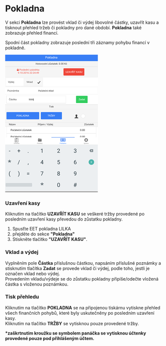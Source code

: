 # Pokladna

V sekci **Pokladna** lze provést vklad či výdej libovolné částky, uzavřít kasu a tisknout přehled tržeb či pokladny pro dané období. **Pokladna** také zobrazuje přehled financí.

Spodní část pokladny zobrazuje poslední tři záznamy pohybu financí v pokladně.

![](img/cashRegister.png)

### Uzavření kasy

Kliknutím na tlačítko **UZAVŘÍT KASU** se veškeré tržby provedené po posledním uzavření kasy převedou do zůstatku pokladny.

1. Spusťte EET pokladna LILKA
2. přejděte do sekce **"Pokladna"**
3. Stiskněte tlačítko **"UZAVŘÍT KASU"**.

### Vklad a výdej

Vyplněním pole **Částka** příslušnou částkou, napsáním příslušné poznámky a stisknutím tlačítka **Zadat** se provede vklad či výdej, podle toho, jestli je označen vklad nebo výdej.   
Provedením vkladu/výdeje se do zůstatku pokladny připíše/odečte vložená částka s vloženou poznámkou.

### Tisk přehledu

Kliknutím na tlačítko **POKLADNA** se na připojenou tiskárnu vytiskne přehled všech finančních pohybů, které byly uskutečněny po posledním uzavření kasy.   
Kliknutím na tlačítko **TRŽBY** se vytisknou pouze provedené tržby. 

**\*zaškrtnutím kroužku se symbolem panáčka se vytisknou účtenky provedené pouze pod přihlášeným účtem.**

